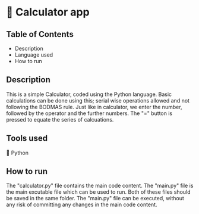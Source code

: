 # 🧮 Calculator app

## Table of Contents
  - Description
  - Language used
  - How to run 
  

## Description
This is a simple Calculator, coded using the Python language. Basic calculations can be done using this; serial wise operations allowed and not following the BODMAS rule. Just like in calculator, we enter the number, followed by the operator and the further numbers. The "=" button is pressed to equate the series of calcuations.


## Tools used
🐍 Python

## How to run
The "calculator.py" file contains the main code content. The "main.py" file is the main excutable file which can be used to run. Both of these files should be saved in the same folder. The "main.py" file can be executed, without any risk of committing any changes in the main code content.


